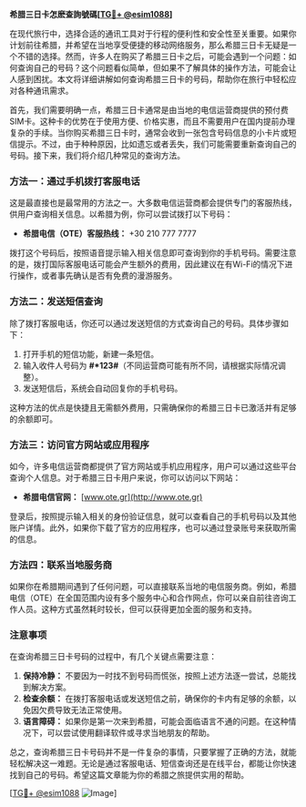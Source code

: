 **希腊三日卡怎麽查詢號碼[[TG💪+ @esim1088](https://t.me/s/esim1088)]**

在现代旅行中，选择合适的通讯工具对于行程的便利性和安全性至关重要。如果你计划前往希腊，并希望在当地享受便捷的移动网络服务，那么希腊三日卡无疑是一个不错的选择。然而，许多人在购买了希腊三日卡之后，可能会遇到一个问题：如何查询自己的号码？这个问题看似简单，但如果不了解具体的操作方法，可能会让人感到困扰。本文将详细讲解如何查询希腊三日卡的号码，帮助你在旅行中轻松应对各种通讯需求。

首先，我们需要明确一点，希腊三日卡通常是由当地的电信运营商提供的预付费SIM卡。这种卡的优势在于使用方便、价格实惠，而且不需要用户在国内提前办理复杂的手续。当你购买希腊三日卡时，通常会收到一张包含号码信息的小卡片或短信提示。不过，由于种种原因，比如遗忘或者丢失，我们可能需要重新查询自己的号码。接下来，我们将介绍几种常见的查询方法。

### 方法一：通过手机拨打客服电话

这是最直接也是最常用的方法之一。大多数电信运营商都会提供专门的客服热线，供用户查询相关信息。以希腊为例，你可以尝试拨打以下号码：

- **希腊电信（OTE）客服热线：** +30 210 777 7777

拨打这个号码后，按照语音提示输入相关信息即可查询到你的手机号码。需要注意的是，拨打国际客服电话可能会产生额外的费用，因此建议在有Wi-Fi的情况下进行操作，或者事先确认是否有免费的漫游服务。

### 方法二：发送短信查询

除了拨打客服电话，你还可以通过发送短信的方式查询自己的号码。具体步骤如下：

1. 打开手机的短信功能，新建一条短信。
2. 输入收件人号码为 **#*123#**（不同运营商可能有所不同，请根据实际情况调整）。
3. 发送短信后，系统会自动回复你的手机号码。

这种方法的优点是快捷且无需额外费用，只需确保你的希腊三日卡已激活并有足够的余额即可。

### 方法三：访问官方网站或应用程序

如今，许多电信运营商都提供了官方网站或手机应用程序，用户可以通过这些平台查询个人信息。对于希腊三日卡用户来说，你可以访问以下网站：

- **希腊电信官网：** [www.ote.gr](http://www.ote.gr)

登录后，按照提示输入相关的身份验证信息，就可以查看自己的手机号码以及其他账户详情。此外，如果你下载了官方的应用程序，也可以通过登录账号来获取所需的信息。

### 方法四：联系当地服务商

如果你在希腊期间遇到了任何问题，可以直接联系当地的电信服务商。例如，希腊电信（OTE）在全国范围内设有多个服务中心和合作网点，你可以亲自前往咨询工作人员。这种方式虽然耗时较长，但可以获得更加全面的服务和支持。

### 注意事项

在查询希腊三日卡号码的过程中，有几个关键点需要注意：

1. **保持冷静：** 不要因为一时找不到号码而慌张，按照上述方法逐一尝试，总能找到解决方案。
2. **检查余额：** 在拨打客服电话或发送短信之前，确保你的卡内有足够的余额，以免因欠费导致无法正常使用。
3. **语言障碍：** 如果你是第一次来到希腊，可能会面临语言不通的问题。在这种情况下，可以尝试使用翻译软件或寻求当地朋友的帮助。

总之，查询希腊三日卡号码并不是一件复杂的事情，只要掌握了正确的方法，就能轻松解决这一难题。无论是通过客服电话、短信查询还是在线平台，都能让你快速找到自己的号码。希望这篇文章能为你的希腊之旅提供实用的帮助。

[[TG💪+ @esim1088](https://t.me/s/esim1088) ![Image](https://i.postimg.cc/4NQfJmqS/Snipaste-2025-05-13-00-14-12.png)]